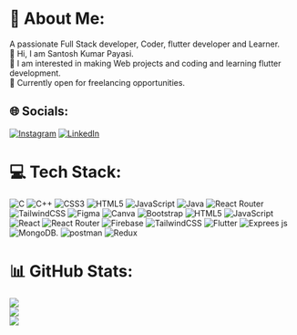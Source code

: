 # 💫 About Me:
A passionate Full Stack developer, Coder, flutter developer and Learner.<br>👋 Hi, I am Santosh Kumar Payasi.<br>👀 I am interested in making Web projects and coding and learning flutter development.<br>🌱 Currently open for freelancing opportunities.


## 🌐 Socials:
[![Instagram](https://img.shields.io/badge/Instagram-%23E4405F.svg?logo=Instagram&logoColor=white)](https://www.instagram.com/santosh_7898_payasi) [![LinkedIn](https://img.shields.io/badge/LinkedIn-%230077B5.svg?logo=linkedin&logoColor=white)](https://www.linkedin.com/in/santosh-payasi-173a09226) 

# 💻 Tech Stack:
![C](https://img.shields.io/badge/c-%2300599C.svg?style=for-the-badge&logo=c&logoColor=white) ![C++](https://img.shields.io/badge/c++-%2300599C.svg?style=for-the-badge&logo=c%2B%2B&logoColor=white) ![CSS3](https://img.shields.io/badge/css3-%231572B6.svg?style=for-the-badge&logo=css3&logoColor=white) ![HTML5](https://img.shields.io/badge/html5-%23E34F26.svg?style=for-the-badge&logo=html5&logoColor=white) ![JavaScript](https://img.shields.io/badge/javascript-%23323330.svg?style=for-the-badge&logo=javascript&logoColor=%23F7DF1E) ![Java](https://img.shields.io/badge/java-%23ED8B00.svg?style=for-the-badge&logo=java&logoColor=white) ![React Router](https://img.shields.io/badge/React_Router-CA4245?style=for-the-badge&logo=react-router&logoColor=white) ![TailwindCSS](https://img.shields.io/badge/tailwindcss-%2338B2AC.svg?style=for-the-badge&logo=tailwind-css&logoColor=white) 	![Figma](https://img.shields.io/badge/figma-%23F24E1E.svg?style=for-the-badge&logo=figma&logoColor=white) ![Canva](https://img.shields.io/badge/Canva-%2300C4CC.svg?style=for-the-badge&logo=Canva&logoColor=white) ![Bootstrap](https://img.shields.io/badge/bootstrap-%23563D7C.svg?style=for-the-badge&logo=bootstrap&logoColor=white) ![HTML5](https://img.shields.io/badge/html5-%23E34F26.svg?style=for-the-badge&logo=html5&logoColor=white) ![JavaScript](https://img.shields.io/badge/javascript-%23323330.svg?style=for-the-badge&logo=javascript&logoColor=%23F7DF1E) ![React](https://img.shields.io/badge/react-%2320232a.svg?style=for-the-badge&logo=react&logoColor=%2361DAFB) ![React Router](https://img.shields.io/badge/React_Router-CA4245?style=for-the-badge&logo=react-router&logoColor=white) ![Firebase](https://img.shields.io/badge/firebase-%23039BE5.svg?style=for-the-badge&logo=firebase) ![TailwindCSS](https://img.shields.io/badge/tailwindcss-%2338B2AC.svg?style=for-the-badge&logo=tailwind-css&logoColor=white) ![Flutter](https://img.shields.io/badge/flutter-%23039BE5.svg?style=for-the-badge&logo=flutter) ![Exprees js](https://img.shields.io/badge/express-%23039BE5.svg?style=for-the-badge&logo=express)
![MongoDB](https://img.shields.io/badge/mongodb-%23039BE5.svg?style=for-the-badge&logo=mongodb). ![postman](https://img.shields.io/badge/postman-%23039BE5.svg?style=for-the-badge&logo=postman) ![Redux](https://img.shields.io/badge/redux-%23039BE5.svg?style=for-the-badge&logo=redux)
# 📊 GitHub Stats:
![](https://github-readme-stats.vercel.app/api?username=SantoshPayasi&theme=dark&hide_border=false&include_all_commits=true&count_private=true)<br/>
![](https://github-readme-streak-stats.herokuapp.com/?user=SantoshPayasi&theme=dark&hide_border=false)<br/>
![](https://github-readme-stats.vercel.app/api/top-langs/?username=SantoshPayasi&theme=dark&hide_border=false&include_all_commits=true&count_private=true&layout=compact)


<!-- Proudly created with GPRM ( https://gprm.itsvg.in ) -->
